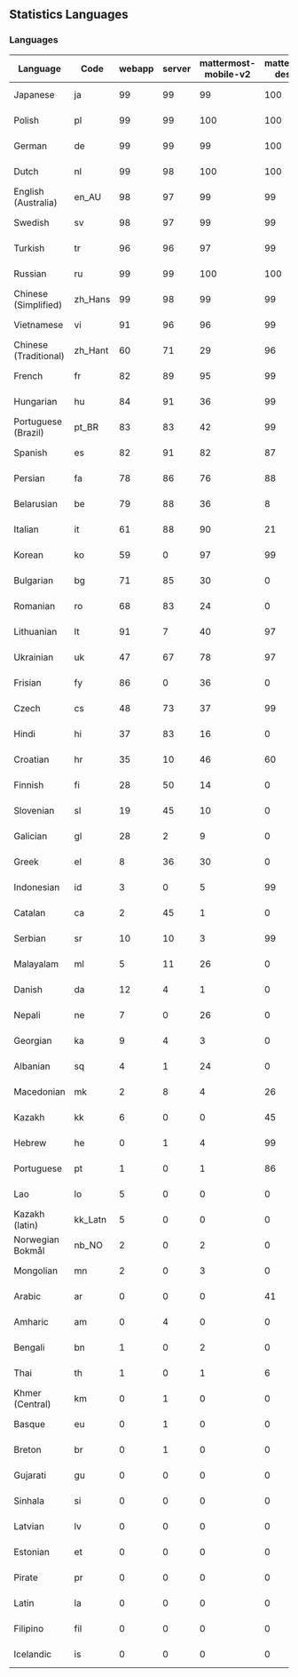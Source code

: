 ## Statistics Languages ##
###  Languages  ###
|Language|Code|webapp|server|mattermost-mobile-v2|mattermost-desktop|playbook-webapp|calls-webapp|Total|Last Modified|
|---|---|---|---|---|---|---|---|---|---|
|Japanese|ja| 99| 99| 99| 100| 0| 97| 99|2024-01-15T11:07:56.125800Z|
|Polish|pl| 99| 99| 100| 100| 0| 100| 99|2024-01-16T09:18:23.276643Z|
|German|de| 99| 99| 99| 100| 0| 97| 99|2024-01-15T11:05:21.851036Z|
|Dutch|nl| 99| 98| 100| 100| 0| 92| 99|2024-01-15T14:23:43.637544Z|
|English (Australia)|en_AU| 98| 97| 99| 99| 0| 0| 98|2024-01-15T11:05:37.300717Z|
|Swedish|sv| 98| 97| 99| 99| 0| 91| 98|2024-01-15T11:11:13.482171Z|
|Turkish|tr| 96| 96| 97| 99| 0| 91| 97|2024-01-15T11:11:27.462024Z|
|Russian|ru| 99| 99| 100| 100| 0| 70| 96|2024-01-16T17:07:39.772994Z|
|Chinese (Simplified)|zh_Hans| 99| 98| 99| 99| 0| 97| 94|2024-01-15T11:11:51.972407Z|
|Vietnamese|vi| 91| 96| 96| 99| 0| 91| 93|2024-01-15T11:11:44.544511Z|
|Chinese (Traditional)|zh_Hant| 60| 71| 29| 96| 0| 15| 88|2024-01-15T11:12:00.050598Z|
|French|fr| 82| 89| 95| 99| 0| 53| 82|2024-01-15T11:06:30.044220Z|
|Hungarian|hu| 84| 91| 36| 99| 0| 0| 81|2024-01-15T11:07:24.748898Z|
|Portuguese (Brazil)|pt_BR| 83| 83| 42| 99| 0| 91| 79|2024-01-15T11:10:11.050515Z|
|Spanish|es| 82| 91| 82| 87| 0| 26| 79|2024-01-15T11:05:45.544055Z|
|Persian|fa| 78| 86| 76| 88| 0| 0| 75|2024-01-15T11:06:08.306675Z|
|Belarusian|be| 79| 88| 36| 8| 0| 0| 74|2024-01-15T11:04:26.368502Z|
|Italian|it| 61| 88| 90| 21| 0| 22| 69|2024-01-15T11:07:48.400635Z|
|Korean|ko| 59| 0| 97| 99| 0| 91| 69|2024-01-15T11:08:31.724963Z|
|Bulgarian|bg| 71| 85| 30| 0| 0| 0| 68|2024-01-15T11:04:34.746803Z|
|Romanian|ro| 68| 83| 24| 0| 0| 0| 65|2024-01-15T11:10:27.141074Z|
|Lithuanian|lt| 91| 7| 40| 97| 0| 81| 64|2024-01-11T14:33:44.067161Z|
|Ukrainian|uk| 47| 67| 78| 97| 0| 0| 58|2024-01-15T11:11:35.097181Z|
|Frisian|fy| 86| 0| 36| 0| 0| 0| 55|2023-12-06T07:19:26.939025Z|
|Czech|cs| 48| 73| 37| 99| 0| 91| 53|2024-01-15T11:05:05.702036Z|
|Hindi|hi| 37| 83| 16| 0| 0| 0| 46|2024-01-15T11:07:08.883182Z|
|Croatian|hr| 35| 10| 46| 60| 0| 91| 36|2023-11-24T11:38:49.446722Z|
|Finnish|fi| 28| 50| 14| 0| 0| 0| 31|2024-01-15T11:06:15.897644Z|
|Slovenian|sl| 19| 45| 10| 0| 0| 0| 23|2024-01-15T11:10:50.959830Z|
|Galician|gl| 28| 2| 9| 0| 0| 0| 18|2023-11-20T21:22:20.048285Z|
|Greek|el| 8| 36| 30| 0| 0| 0| 18|2023-12-25T12:53:33.530327Z|
|Indonesian|id| 3| 0| 5| 99| 0| 0| 14|2023-12-25T12:55:54.013670Z|
|Catalan|ca| 2| 45| 1| 0| 0| 0| 13|2024-01-15T11:04:57.493938Z|
|Serbian|sr| 10| 10| 3| 99| 0| 0| 12|2023-11-20T21:34:41.627214Z|
|Malayalam|ml| 5| 11| 26| 0| 0| 0| 9|2023-10-24T20:55:57.621229Z|
|Danish|da| 12| 4| 1| 0| 0| 0| 8|2023-12-19T20:25:52.845019Z|
|Nepali|ne| 7| 0| 26| 0| 0| 0| 7|2023-11-20T21:30:41.988684Z|
|Georgian|ka| 9| 4| 3| 0| 0| 0| 7|2023-11-20T21:25:58.799542Z|
|Albanian|sq| 4| 1| 24| 0| 0| 0| 5|2023-11-13T11:09:55.892074Z|
|Macedonian|mk| 2| 8| 4| 26| 0| 0| 5|2023-11-16T13:38:15.110899Z|
|Kazakh|kk| 6| 0| 0| 45| 0| 0| 4|2024-01-13T12:01:53.808723Z|
|Hebrew|he| 0| 1| 4| 99| 0| 0| 4|2023-11-16T13:37:22.453849Z|
|Portuguese|pt| 1| 0| 1| 86| 0| 0| 3|2023-10-30T05:05:57.136879Z|
|Lao|lo| 5| 0| 0| 0| 0| 0| 3|2023-10-09T15:20:58.408506Z|
|Kazakh (latin)|kk_Latn| 5| 0| 0| 0| 0| 0| 3|2023-10-24T20:54:35.554803Z|
|Norwegian Bokmål|nb_NO| 2| 0| 2| 0| 0| 0| 2|2023-10-24T20:56:17.583395Z|
|Mongolian|mn| 2| 0| 3| 0| 0| 0| 2|2023-11-15T16:23:04.700139Z|
|Arabic|ar| 0| 0| 0| 41| 0| 0| 1|2023-10-09T15:20:58.462991Z|
|Amharic|am| 0| 4| 0| 0| 0| 0| 1|2023-10-09T15:20:58.102825Z|
|Bengali|bn| 1| 0| 2| 0| 0| 0| 1|2023-10-09T15:20:58.129127Z|
|Thai|th| 1| 0| 1| 6| 0| 0| 1|2023-11-27T13:16:51.523833Z|
|Khmer (Central)|km| 0| 1| 0| 0| 0| 0| 0|2023-10-09T15:20:58.389365Z|
|Basque|eu| 0| 1| 0| 0| 0| 0| 0|2023-10-09T15:20:58.220029Z|
|Breton|br| 0| 1| 0| 0| 0| 0| 0|2023-10-09T15:20:58.146710Z|
|Gujarati|gu| 0| 0| 0| 0| 0| 0| 0|2023-10-09T15:20:58.279932Z|
|Sinhala|si| 0| 0| 0| 0| 0| 0| 0|2023-10-09T15:20:58.537638Z|
|Latvian|lv| 0| 0| 0| 0| 0| 0| 0|2023-10-09T15:20:58.426415Z|
|Estonian|et| 0| 0| 0| 0| 0| 0| 0|2023-10-09T15:20:58.209138Z|
|Pirate|pr| 0| 0| 0| 0| 0| 0| 0|2023-10-09T15:20:58.506339Z|
|Latin|la| 0| 0| 0| 0| 0| 0| 0|2023-10-09T15:20:58.399153Z|
|Filipino|fil| 0| 0| 0| 0| 0| 0| 0|2023-10-09T15:20:58.242109Z|
|Icelandic|is| 0| 0| 0| 0| 0| 0| 0|2023-10-09T15:20:58.340445Z|
